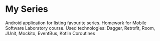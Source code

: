 # My Series
Android application for listing favourite series. Homework for Mobile Software Laboratory course.
Used technologies: Dagger, Retrofit, Room, JUnit, Mockito, EventBus, Kotlin Coroutines

